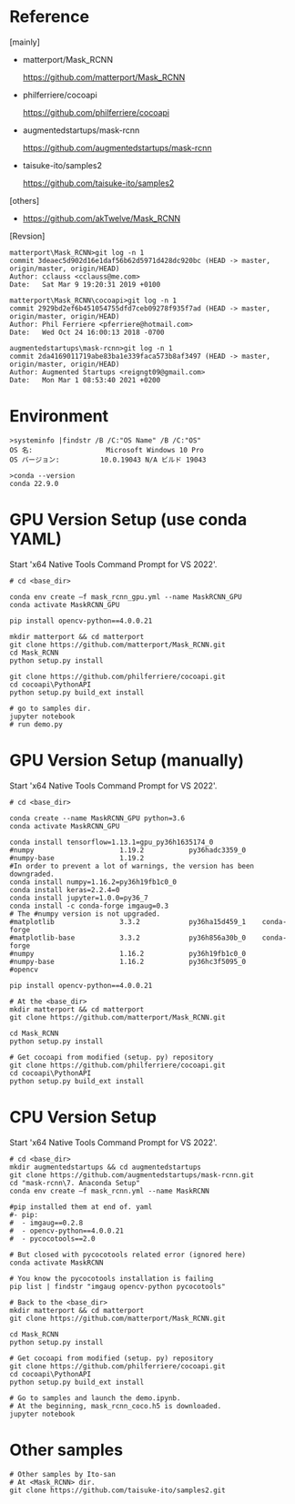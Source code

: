 # Reference

[mainly]
- matterport/Mask_RCNN
  
  https://github.com/matterport/Mask_RCNN

- philferriere/cocoapi

  https://github.com/philferriere/cocoapi

- augmentedstartups/mask-rcnn

  https://github.com/augmentedstartups/mask-rcnn

- taisuke-ito/samples2
  
  https://github.com/taisuke-ito/samples2


[others]
  - https://github.com/akTwelve/Mask_RCNN

[Revsion]
```
matterport\Mask_RCNN>git log -n 1
commit 3deaec5d902d16e1daf56b62d5971d428dc920bc (HEAD -> master, origin/master, origin/HEAD)
Author: cclauss <cclauss@me.com>
Date:   Sat Mar 9 19:20:31 2019 +0100

matterport\Mask_RCNN\cocoapi>git log -n 1
commit 2929bd2ef6b451054755dfd7ceb09278f935f7ad (HEAD -> master, origin/master, origin/HEAD)
Author: Phil Ferriere <pferriere@hotmail.com>
Date:   Wed Oct 24 16:00:13 2018 -0700

augmentedstartups\mask-rcnn>git log -n 1
commit 2da4169011719abe83ba1e339faca573b8af3497 (HEAD -> master, origin/master, origin/HEAD)
Author: Augmented Startups <reigngt09@gmail.com>
Date:   Mon Mar 1 08:53:40 2021 +0200
```

# Environment

```
>systeminfo |findstr /B /C:"OS Name" /B /C:"OS"
OS 名:                  Microsoft Windows 10 Pro
OS バージョン:          10.0.19043 N/A ビルド 19043

>conda --version
conda 22.9.0
```

# GPU Version Setup (use conda YAML)

Start 'x64 Native Tools Command Prompt for VS 2022'.
```
# cd <base_dir>

conda env create –f mask_rcnn_gpu.yml --name MaskRCNN_GPU
conda activate MaskRCNN_GPU

pip install opencv-python==4.0.0.21

mkdir matterport && cd matterport
git clone https://github.com/matterport/Mask_RCNN.git
cd Mask_RCNN
python setup.py install

git clone https://github.com/philferriere/cocoapi.git
cd cocoapi\PythonAPI
python setup.py build_ext install

# go to samples dir.
jupyter notebook
# run demo.py
```

# GPU Version Setup (manually)

Start 'x64 Native Tools Command Prompt for VS 2022'.
```
# cd <base_dir>

conda create --name MaskRCNN_GPU python=3.6
conda activate MaskRCNN_GPU

conda install tensorflow=1.13.1=gpu_py36h1635174_0
#numpy                     1.19.2           py36hadc3359_0
#numpy-base                1.19.2
#In order to prevent a lot of warnings, the version has been downgraded.
conda install numpy=1.16.2=py36h19fb1c0_0
conda install keras=2.2.4=0
conda install jupyter=1.0.0=py36_7
conda install -c conda-forge imgaug=0.3
# The #numpy version is not upgraded.
#matplotlib                3.3.2            py36ha15d459_1    conda-forge
#matplotlib-base           3.3.2            py36h856a30b_0    conda-forge
#numpy                     1.16.2           py36h19fb1c0_0
#numpy-base                1.16.2           py36hc3f5095_0
#opencv

pip install opencv-python==4.0.0.21

# At the <base_dir>
mkdir matterport && cd matterport
git clone https://github.com/matterport/Mask_RCNN.git

cd Mask_RCNN
python setup.py install

# Get cocoapi from modified (setup. py) repository
git clone https://github.com/philferriere/cocoapi.git
cd cocoapi\PythonAPI
python setup.py build_ext install
```

# CPU Version Setup

Start 'x64 Native Tools Command Prompt for VS 2022'.
```
# cd <base_dir>
mkdir augmentedstartups && cd augmentedstartups
git clone https://github.com/augmentedstartups/mask-rcnn.git
cd "mask-rcnn\7. Anaconda Setup"
conda env create –f mask_rcnn.yml --name MaskRCNN

#pip installed them at end of. yaml
#- pip:
#  - imgaug==0.2.8
#  - opencv-python==4.0.0.21
#  - pycocotools==2.0

# But closed with pycocotools related error (ignored here)
conda activate MaskRCNN

# You know the pycocotools installation is failing
pip list | findstr "imgaug opencv-python pycocotools"

# Back to the <base_dir>
mkdir matterport && cd matterport
git clone https://github.com/matterport/Mask_RCNN.git

cd Mask_RCNN
python setup.py install

# Get cocoapi from modified (setup. py) repository
git clone https://github.com/philferriere/cocoapi.git
cd cocoapi\PythonAPI
python setup.py build_ext install

# Go to samples and launch the demo.ipynb.
# At the beginning, mask_rcnn_coco.h5 is downloaded.
jupyter notebook
```

# Other samples
```
# Other samples by Ito-san
# At <Mask_RCNN> dir.
git clone https://github.com/taisuke-ito/samples2.git
```
